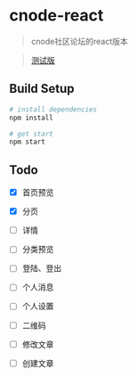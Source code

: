 # cnode-react

> cnode社区论坛的react版本

> [测试版](https://cnode.wbget.com/)

## Build Setup

``` bash
# install dependencies
npm install

# get start
npm start
```

## Todo

- [x] 首页预览
- [x] 分页
- [ ] 详情
- [ ] 分类预览
- [ ] 登陆、登出
- [ ] 个人消息
- [ ] 个人设置
- [ ] 二维码
- [ ] 修改文章
- [ ] 创建文章

